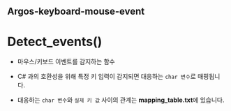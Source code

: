 ## Argos-keyboard-mouse-event

# Detect_events()

* 마우스/키보드 이벤트를 감지하는 함수
* C# 과의 호환성을 위해 특정 키 입력이 감지되면 대응하는 `char 변수`로 매핑됩니다.

* 대응하는 `char 변수`와 `실제 키 값` 사이의 관계는 **mapping_table.txt**에 있습니다.
